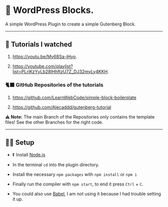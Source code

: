 # 🧱 WordPress Blocks.

A simple WordPress Plugin to create a simple Gutenberg Block.

---

## 📖 Tutorials I watched

1. https://youtu.be/Mv68Sa-iHyo.

2. https://youtube.com/playlist?list=PLriKzYyLb28lHhftzU7Z_DJ32mvLy4KKH.

### 🐈‍⬛ GitHub Repositories of the tutorials

1. https://github.com/LearnWebCode/simple-block-boilerplate

1. https://github.com/Alecaddd/gutenberg-tutorial

**⚠️ Note:** The main Branch of the Repositories only contains the template files! See the other Branches for the right code.

---

## 🧑‍💻 Setup

- ⏬ Install [Node.js](https://nodejs.org/)
- In the terminal `cd` into the plugin directory.
- Install the necessary `npm packages` with `npm install` or `npm i`
- Finally run the compiler with `npm start`, to end it press `Ctrl` + `C`.

- You could also use [Babel](https://babeljs.io/), I am not using it because I had trouble setting it up.
